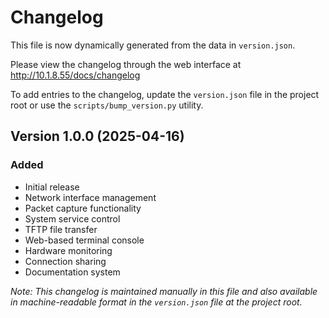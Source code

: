 # Changelog

This file is now dynamically generated from the data in `version.json`.

Please view the changelog through the web interface at http://10.1.8.55/docs/changelog

To add entries to the changelog, update the `version.json` file in the project root or use the `scripts/bump_version.py` utility.

## Version 1.0.0 (2025-04-16)

### Added
- Initial release
- Network interface management
- Packet capture functionality
- System service control
- TFTP file transfer
- Web-based terminal console
- Hardware monitoring
- Connection sharing
- Documentation system

_Note: This changelog is maintained manually in this file and also available in machine-readable format in the `version.json` file at the project root._ 